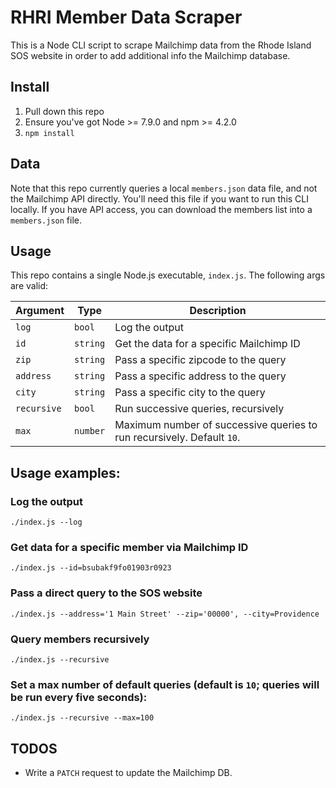 # RHRI Member Data Scraper

This is a Node CLI script to scrape Mailchimp data from the Rhode Island SOS website in order to add additional info the Mailchimp database.

## Install

1. Pull down this repo
2. Ensure you've got Node >= 7.9.0 and npm >= 4.2.0
3. `npm install`

## Data
Note that this repo currently queries a local `members.json` data file, and not the Mailchimp API directly. You'll need this file if you want to run this CLI locally. If you have API access, you can download the members list into a `members.json` file.

## Usage
This repo contains a single Node.js executable, `index.js`. The following args are valid:

| Argument    | Type     | Description    |
| ----------- | -------- | -----------    |
| `log`       | `bool`   | Log the output |
| `id`        | `string` | Get the data for a specific Mailchimp ID |
| `zip`       | `string` | Pass a specific zipcode to the query |
| `address`   | `string` | Pass a specific address to the query |
| `city`      | `string` | Pass a specific city to the query |
| `recursive` | `bool`   | Run successive queries, recursively |
| `max`       | `number` | Maximum number of successive queries to run recursively. Default `10`. |

## Usage examples:

### Log the output
```
./index.js --log
```

### Get data for a specific member via Mailchimp ID
```
./index.js --id=bsubakf9fo01903r0923
```

### Pass a direct query to the SOS website
```
./index.js --address='1 Main Street' --zip='00000', --city=Providence
```

### Query members recursively
```
./index.js --recursive
```

### Set a max number of default queries (default is `10`; queries will be run every five seconds):
```
./index.js --recursive --max=100
```

## TODOS
- Write a `PATCH` request to update the Mailchimp DB.
